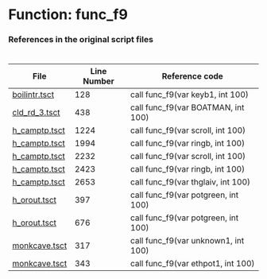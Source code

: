 # Function: func_f9
### References in the original script files

#

| File | Line Number | Reference code |
| --- | --- | --- |
| [boilintr.tsct](../../../out/boilintr.tsct#L128) | 128 | call func_f9(var keyb1, int 100) |
| [cld_rd_3.tsct](../../../out/cld_rd_3.tsct#L438) | 438 | call func_f9(var BOATMAN, int 100) |
| [h_camptp.tsct](../../../out/h_camptp.tsct#L1224) | 1224 | call func_f9(var scroll, int 100) |
| [h_camptp.tsct](../../../out/h_camptp.tsct#L1994) | 1994 | call func_f9(var ringb, int 100) |
| [h_camptp.tsct](../../../out/h_camptp.tsct#L2232) | 2232 | call func_f9(var scroll, int 100) |
| [h_camptp.tsct](../../../out/h_camptp.tsct#L2423) | 2423 | call func_f9(var ringb, int 100) |
| [h_camptp.tsct](../../../out/h_camptp.tsct#L2653) | 2653 | call func_f9(var thglaiv, int 100) |
| [h_orout.tsct](../../../out/h_orout.tsct#L397) | 397 | call func_f9(var potgreen, int 100) |
| [h_orout.tsct](../../../out/h_orout.tsct#L676) | 676 | call func_f9(var potgreen, int 100) |
| [monkcave.tsct](../../../out/monkcave.tsct#L317) | 317 | call func_f9(var unknown1, int 100) |
| [monkcave.tsct](../../../out/monkcave.tsct#L343) | 343 | call func_f9(var ethpot1, int 100) |

